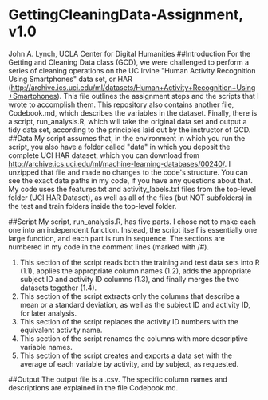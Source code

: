 # GettingCleaningData-Assignment, v1.0
John A. Lynch, UCLA Center for Digital Humanities
##Introduction
For the Getting and Cleaning Data class (GCD), we were challenged to perform a series of cleaning operations on the UC Irvine "Human Activity Recognition Using Smartphones" data set, or HAR (http://archive.ics.uci.edu/ml/datasets/Human+Activity+Recognition+Using+Smartphones). This file outlines the assignment steps and the scripts that I wrote to accomplish them. This repository also contains another file, Codebook.md, which describes the variables in the dataset. Finally, there is a script, run_analysis.R, which will take the original data set and output a tidy data set, according to the principles laid out by the instructor of GCD.
##Data
My script assumes that, in the environment in which you run the script, you also have a folder called "data" in which you deposit the complete UCI HAR dataset, which you can download from http://archive.ics.uci.edu/ml/machine-learning-databases/00240/. I unzipped that file and made no changes to the code's structure. You can see the exact data paths in my code, if you have any questions about that. My code uses the features.txt and activity_labels.txt files from the top-level folder (UCI HAR Dataset), as well as all of the files (but NOT subfolders) in the test and train folders inside the top-level folder.

##Script
My script, run_analysis.R, has five parts. I chose not to make each one into an independent function. Instead, the script itself is essentially one large function, and each part is run in sequence. The sections are numbered in my code in the comment lines (marked with /#).
1. This section of the script reads both the training and test data sets into R (1.1), applies the appropriate column names (1.2), adds the appropriate subject ID and activity ID columns (1.3), and finally merges the two datasets together (1.4).
2. This section of the script extracts only the columns that describe a mean or a standard deviation, as well as the subject ID and activity ID, for later analysis.
3. This section of the script replaces the activity ID numbers with the equivalent activity name.
4. This section of the script renames the columns with more descriptive variable names.
5. This section of the script creates and exports a data set with the average of each variable by activity, and by subject, as requested.

##Output
The output file is a .csv. The specific column names and descriptions are explained in the file Codebook.md.
